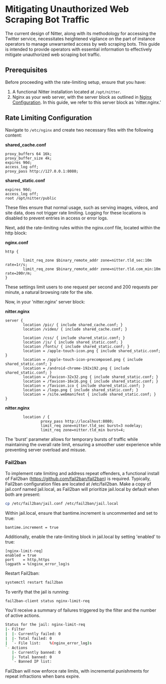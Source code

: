 # Mitigating Unauthorized Web Scraping Bot Traffic

The current design of Nitter, along with its methodology for accessing the Twitter service, necessitates heightened vigilance on the part of instance operators to manage unwarranted access by web scraping bots. This guide is intended to provide operators with essential information to effectively mitigate unauthorized web scraping bot traffic.

## Prerequisites

Before proceeding with the rate-limiting setup, ensure that you have:

1. A functional Nitter installation located at `/opt/nitter`.
2. Nginx as your web server, with the server block as outlined in [Nginx Configuration](https://github.com/zedeus/nitter/wiki/Nginx). In this guide, we refer to this server block as 'nitter.nginx.'

## Rate Limiting Configuration

Navigate to `/etc/nginx` and create two necessary files with the following content:

__shared_cache.conf__

```nginx
proxy_buffers 64 16k;  
proxy_buffer_size 4k;  
expires 90d;  
access_log off;  
proxy_pass http://127.0.0.1:8080;  
```

__shared_static.conf__

```nginx
expires 90d;
access_log off;
root /opt/nitter/public
```
These files ensure that normal usage, such as serving images, videos, and site data, does not trigger rate limiting. Logging for these locations is disabled to prevent entries in access or error logs.

Next, add the rate-limiting rules within the nginx.conf file, located within the http block:

__nginx.conf__
```nginx
http {

        limit_req_zone $binary_remote_addr zone=nitter.tld_sec:10m rate=1r/s;
        limit_req_zone $binary_remote_addr zone=nitter.tld.com_min:10m rate=200r/m;
}
```
These settings limit users to one request per second and 200 requests per minute, a natural browsing rate for the site.

Now, in your 'nitter.nginx' server block:


__nitter.nginx__
```nginx
server {
        location /pic/ { include shared_cache.conf; }
        location /video/ { include shared_cache.conf; }

        location /css/ { include shared_static.conf; }
        location /js/ { include shared_static.conf; }
        location /fonts/ { include shared_static.conf; }
        location = /apple-touch-icon.png { include shared_static.conf; }
        location = /apple-touch-icon-precomposed.png { include shared_static.conf; }
        location = /android-chrome-192x192.png { include shared_static.conf; }
        location = /favicon-32x32.png { include shared_static.conf; }
        location = /favicon-16x16.png { include shared_static.conf; }
        location = /favicon.ico { include shared_static.conf; }
        location = /logo.png { include shared_static.conf; }
        location = /site.webmanifest { include shared_static.conf; }
}
```

__nitter.nginx__
```nginx
        location / {
                proxy_pass http://localhost:8080;
                limit_req zone=nitter.tld_sec burst=3 nodelay;
                limit_req zone=nitter.tld_min burst=4;
```
The 'burst' parameter allows for temporary bursts of traffic while maintaining the overall rate limit, ensuring a smoother user experience while preventing server overload and misuse.

### **Fail2ban**

To implement rate limiting and address repeat offenders, a functional install of Fail2ban (https://github.com/fail2ban/fail2ban) is required. Typically, Fail2ban configuration files are located at /etc/fail2ban. Make a copy of jail.conf named jail.local, as Fail2ban will prioritize jail.local by default when both are present:

```bash
cp /etc/fail2ban/jail.conf /etc/fail2ban/jail.local
```

Within jail.local, ensure that bantime.increment is uncommented and set to true:

```fail2ban
bantime.increment = true
```

Additionally, enable the rate-limiting block in jail.local by setting 'enabled' to true:

```fail2ban
[nginx-limit-req]
enabled = true
port    = http,https
logpath = %(nginx_error_log)s
```

Restart Fail2ban:

```bash
systemctl restart fail2ban
```

To verify that the jail is running:
```bash
fail2ban-client status nginx-limit-req
```
You'll receive a summary of failures triggered by the filter and the number of active actions.

```bash
Status for the jail: nginx-limit-req
|- Filter
|  |- Currently failed:	0
|  |- Total failed:	0
|  `- File list:	%(nginx_error_log)s
`- Actions
   |- Currently banned:	0
   |- Total banned:	0
   `- Banned IP list:
```

Fail2ban will now enforce rate limits, with incremental punishments for repeat infractions when bans expire.


